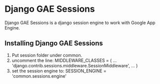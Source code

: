 Django GAE Sessions
===================

Django GAE Sessions is a django session engine to work with
Google App Engine.

Installing Django GAE Sessions
------------------------------

1. Put session folder under common.
2. uncomment the line:
    MIDDLEWARE_CLASSES = (
      ...
      'django.contrib.sessions.middleware.SessionMiddleware',
      ...
    )
3. set the session engine to:
  SESSION_ENGINE = 'common.sessions.engine'

